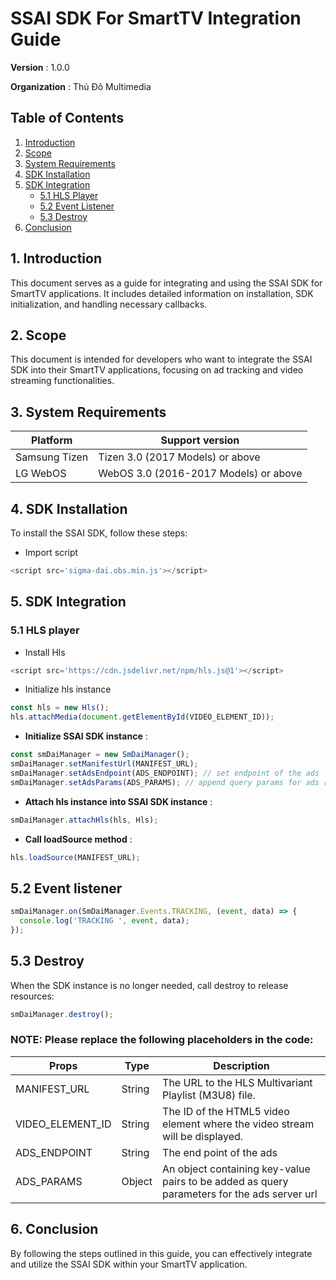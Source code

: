 # SSAI SDK For SmartTV Integration Guide

**Version** : 1.0.0

**Organization** : Thủ Đô Multimedia

## Table of Contents

1. [Introduction](#1-introduction)
2. [Scope](#2-scope)
3. [System Requirements](#3-system-requirements)
4. [SDK Installation](#4-sdk-installation)
5. [SDK Integration](#5-sdk-integration)
   - [5.1 HLS Player](#51-hls-player)
   - [5.2 Event Listener](#52-event-listener)
   - [5.3 Destroy](#53-destroy)
6. [Conclusion](#6-conclusion)

## 1. Introduction

This document serves as a guide for integrating and using the SSAI SDK for SmartTV applications. It includes detailed information on installation, SDK initialization, and handling necessary callbacks.

## 2. Scope

This document is intended for developers who want to integrate the SSAI SDK into their SmartTV applications, focusing on ad tracking and video streaming functionalities.

## 3. System Requirements

| Platform      | Support version                       |
| ------------- | ------------------------------------- |
| Samsung Tizen | Tizen 3.0 (2017 Models) or above      |
| LG WebOS      | WebOS 3.0 (2016-2017 Models) or above |

## 4. SDK Installation

To install the SSAI SDK, follow these steps:

- Import script

```javascript
<script src='sigma-dai.obs.min.js'></script>
```

## 5. SDK Integration

### 5.1 HLS player

- Install Hls

```javascript
<script src='https://cdn.jsdelivr.net/npm/hls.js@1'></script>
```

- Initialize hls instance

```javascript
const hls = new Hls();
hls.attachMedia(document.getElementById(VIDEO_ELEMENT_ID));
```

- **Initialize SSAI SDK instance** :

```javascript
const smDaiManager = new SmDaiManager();
smDaiManager.setManifestUrl(MANIFEST_URL);
smDaiManager.setAdsEndpoint(ADS_ENDPOINT); // set endpoint of the ads
smDaiManager.setAdsParams(ADS_PARAMS); // append query params for ads request
```

- **Attach hls instance into SSAI SDK instance** :

```javascript
smDaiManager.attachHls(hls, Hls);
```

- **Call loadSource method** :

```javascript
hls.loadSource(MANIFEST_URL);
```

## 5.2 Event listener

```javascript
smDaiManager.on(SmDaiManager.Events.TRACKING, (event, data) => {
  console.log('TRACKING ', event, data);
});
```

## 5.3 Destroy

When the SDK instance is no longer needed, call destroy to release resources:

```javascript
smDaiManager.destroy();
```

### NOTE: Please replace the following placeholders in the code:

| Props            | Type   | Description                                                                                 |
| ---------------- | ------ | ------------------------------------------------------------------------------------------- |
| MANIFEST_URL     | String | The URL to the HLS Multivariant Playlist (M3U8) file.                                       |
| VIDEO_ELEMENT_ID | String | The ID of the HTML5 video element where the video stream will be displayed.                 |
| ADS_ENDPOINT     | String | The end point of the ads                                                                    |
| ADS_PARAMS       | Object | An object containing key-value pairs to be added as query parameters for the ads server url |

## 6. Conclusion

By following the steps outlined in this guide, you can effectively integrate and utilize the SSAI SDK within your SmartTV application.
